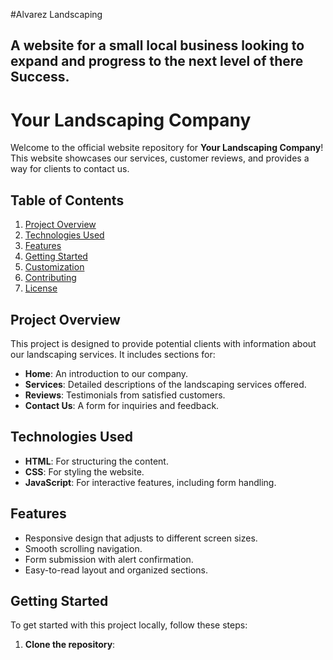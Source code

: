#Alvarez Landscaping
## A website for a small local business looking to expand and progress to the next level of there Success.
# Your Landscaping Company

Welcome to the official website repository for **Your Landscaping Company**! This website showcases our services, customer reviews, and provides a way for clients to contact us.

## Table of Contents

1. [Project Overview](#project-overview)
2. [Technologies Used](#technologies-used)
3. [Features](#features)
4. [Getting Started](#getting-started)
5. [Customization](#customization)
6. [Contributing](#contributing)
7. [License](#license)

## Project Overview

This project is designed to provide potential clients with information about our landscaping services. It includes sections for:

- **Home**: An introduction to our company.
- **Services**: Detailed descriptions of the landscaping services offered.
- **Reviews**: Testimonials from satisfied customers.
- **Contact Us**: A form for inquiries and feedback.

## Technologies Used

- **HTML**: For structuring the content.
- **CSS**: For styling the website.
- **JavaScript**: For interactive features, including form handling.

## Features

- Responsive design that adjusts to different screen sizes.
- Smooth scrolling navigation.
- Form submission with alert confirmation.
- Easy-to-read layout and organized sections.

## Getting Started

To get started with this project locally, follow these steps:

1. **Clone the repository**: